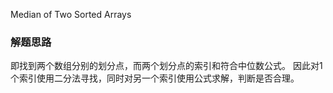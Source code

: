 Median of Two Sorted Arrays


### 解题思路
即找到两个数组分别的划分点，而两个划分点的索引和符合中位数公式。
因此对1个索引使用二分法寻找，同时对另一个索引使用公式求解，判断是否合理。